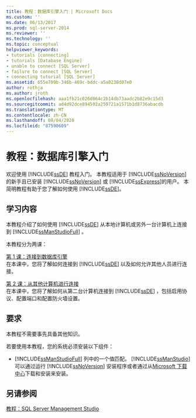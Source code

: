 ```yaml
---
title: 教程：数据库引擎入门 | Microsoft Docs
ms.custom: ''
ms.date: 06/13/2017
ms.prod: sql-server-2014
ms.reviewer: ''
ms.technology: ''
ms.topic: conceptual
helpviewer_keywords:
- tutorials [connecting]
- tutorials [Database Engine]
- unable to connect [SQL Server]
- failure to connect [SQL Server]
- connecting tutorial [SQL Server]
ms.assetid: 655e709b-346b-469c-bddc-a5a0238d07e0
author: rothja
ms.author: jroth
ms.openlocfilehash: aaa1fb21c026d064c2b14db73aadc2b82e9c15d3
ms.sourcegitcommit: ad4d92dce894592a259721a1571b1d8736abacdb
ms.translationtype: MT
ms.contentlocale: zh-CN
ms.lasthandoff: 08/04/2020
ms.locfileid: "87590609"
---
```

# <a name="tutorial-getting-started-with-the-database-engine"></a>教程：数据库引擎入门
  欢迎使用 [!INCLUDE[ssDE](../includes/ssde-md.md)] 教程入门。 本教程适用于 [!INCLUDE[ssNoVersion](../includes/ssnoversion-md.md)] 的新手且已安装 [!INCLUDE[ssNoVersion](../includes/ssnoversion-md.md)] 或 [!INCLUDE[ssExpress](../includes/ssexpress-md.md)]的用户。 本简明教程有助于您了解如何使用 [!INCLUDE[ssDE](../includes/ssde-md.md)]。  
  
## <a name="what-you-will-learn"></a>学习内容  
 本教程介绍了如何使用 [!INCLUDE[ssDE](../includes/ssde-md.md)] 从本地计算机或另外一台计算机上连接到 [!INCLUDE[ssManStudioFull](../includes/ssmanstudiofull-md.md)] 。  
  
 本教程分为两课：  
  
 [第 1 课：连接到数据库引擎](lesson-1-connecting-to-the-database-engine.md)  
 在本课中，您将了解如何连接到 [!INCLUDE[ssDE](../includes/ssde-md.md)] 以及如何允许其他人员进行连接。  
  
 [第 2 课：从其他计算机进行连接](lesson-2-connecting-from-another-computer.md)  
 在本课中，您将了解如何从第二台计算机连接到 [!INCLUDE[ssDE](../includes/ssde-md.md)] ，包括启用协议、配置端口和配置防火墙设置。  
  
## <a name="requirements"></a>要求  
 本教程不需要事先具备其他知识。  
  
 若要使用本教程，您的系统必须安装以下组件：  
  
-   [!INCLUDE[ssManStudioFull](../includes/ssmanstudiofull-md.md)] 列中的一个值匹配。 [!INCLUDE[ssManStudio](../includes/ssmanstudio-md.md)]可以通过运行 [!INCLUDE[ssNoVersion](../includes/ssnoversion-md.md)] 安装程序或者通过从[Microsoft 下载中心](https://go.microsoft.com/fwlink/?LinkId=144346)下载和安装来安装。  
  
## <a name="see-also"></a>另请参阅  
 [教程：SQL Server Management Studio](../ssms/tutorials/tutorial-sql-server-management-studio.md)  
  
  
